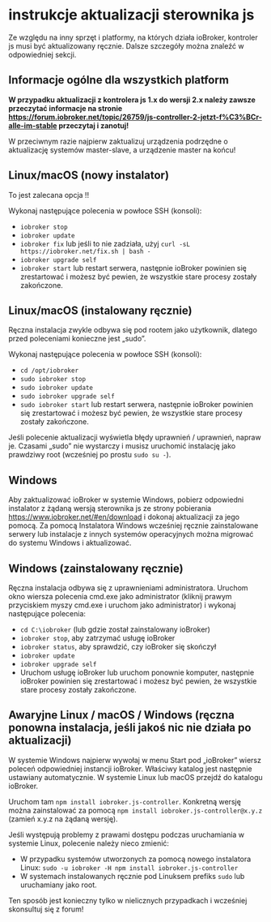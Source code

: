 # instrukcje aktualizacji sterownika js

Ze względu na inny sprzęt i platformy, na których działa ioBroker, kontroler js musi być aktualizowany ręcznie. Dalsze szczegóły można znaleźć w odpowiedniej sekcji.

## Informacje ogólne dla wszystkich platform

**W przypadku aktualizacji z kontrolera js 1.x do wersji 2.x należy zawsze przeczytać informacje na stronie https://forum.iobroker.net/topic/26759/js-controller-2-jetzt-f%C3%BCr-alle-im-stable przeczytaj i zanotuj!**

W przeciwnym razie najpierw zaktualizuj urządzenia podrzędne o aktualizację systemów master-slave, a urządzenie master na końcu!

## Linux/macOS (nowy instalator)
To jest zalecana opcja !!

Wykonaj następujące polecenia w powłoce SSH (konsoli):
* `iobroker stop`
* `iobroker update`
* `iobroker fix` lub jeśli to nie zadziała, użyj `curl -sL https://iobroker.net/fix.sh | bash -`
* `iobroker upgrade self`
* `iobroker start` lub restart serwera, następnie ioBroker powinien się zrestartować i możesz być pewien, że wszystkie stare procesy zostały zakończone.
<!-- copy
iobroker stop
iobroker update
iobroker fix
iobroker upgrade self
iobroker start
-->

## Linux/macOS (instalowany ręcznie)

Ręczna instalacja zwykle odbywa się pod rootem jako użytkownik, dlatego przed poleceniami konieczne jest „sudo”.

Wykonaj następujące polecenia w powłoce SSH (konsoli):
* `cd /opt/iobroker`
* `sudo iobroker stop`
* `sudo iobroker update`
* `sudo iobroker upgrade self`
* `sudo iobroker start` lub restart serwera, następnie ioBroker powinien się zrestartować i możesz być pewien, że wszystkie stare procesy zostały zakończone.
<!-- copy
cd /opt/iobroker
sudo iobroker stop
sudo iobroker upgrade
sudo iobroker upgrade self
sudo iobroker start
-->

Jeśli polecenie aktualizacji wyświetla błędy uprawnień / uprawnień, napraw je. Czasami „sudo” nie wystarczy i musisz uruchomić instalację jako prawdziwy root (wcześniej po prostu `sudo su -`).

## Windows

Aby zaktualizować ioBroker w systemie Windows, pobierz odpowiedni instalator z żądaną wersją sterownika js ze strony pobierania https://www.iobroker.net/#en/download i dokonaj aktualizacji za jego pomocą. Za pomocą Instalatora Windows wcześniej ręcznie zainstalowane serwery lub instalacje z innych systemów operacyjnych można migrować do systemu Windows i aktualizować.

## Windows (zainstalowany ręcznie)

Ręczna instalacja odbywa się z uprawnieniami administratora. Uruchom okno wiersza polecenia cmd.exe jako administrator (kliknij prawym przyciskiem myszy cmd.exe i uruchom jako administrator) i wykonaj następujące polecenia:

* `cd C:\iobroker` (lub gdzie został zainstalowany ioBroker)
* `iobroker stop`, aby zatrzymać usługę ioBroker
* `iobroker status`, aby sprawdzić, czy ioBroker się skończył
* `iobroker update`
* `iobroker upgrade self`
* Uruchom usługę ioBroker lub uruchom ponownie komputer, następnie ioBroker powinien się zrestartować i możesz być pewien, że wszystkie stare procesy zostały zakończone.
<!-- copy
cd C:\iobroker
iobroker stop
iobroker status
iobroker update
iobroker upgrade self
-->

## Awaryjne Linux / macOS / Windows (ręczna ponowna instalacja, jeśli jakoś nic nie działa po aktualizacji)

W systemie Windows najpierw wywołaj w menu Start pod „ioBroker” wiersz poleceń odpowiedniej instancji ioBroker. Właściwy katalog jest następnie ustawiany automatycznie. W systemie Linux lub macOS przejdź do katalogu ioBroker.

Uruchom tam `npm install iobroker.js-controller`. Konkretną wersję można zainstalować za pomocą `npm install iobroker.js-controller@x.y.z`<!-- copy small npm install iobroker.js-controller@x.y.z --> (zamień x.y.z na żądaną wersję).

Jeśli występują problemy z prawami dostępu podczas uruchamiania w systemie Linux, polecenie należy nieco zmienić:

* W przypadku systemów utworzonych za pomocą nowego instalatora Linux: `sudo -u iobroker -H npm install iobroker.js-controller`<!-- copy small sudo -u iobroker -H npm install iobroker.js-controller -->
* W systemach instalowanych ręcznie pod Linuksem prefiks `sudo` lub uruchamiany jako root.

Ten sposób jest konieczny tylko w nielicznych przypadkach i wcześniej skonsultuj się z forum!
